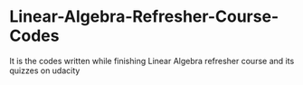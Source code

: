 # Linear-Algebra-Refresher-Course-Codes
It is the codes written while finishing Linear Algebra refresher course and its quizzes on udacity
